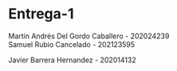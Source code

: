# Entrega-1
Martín Andrés Del Gordo Caballero - 202024239  
Samuel Rubio Cancelado - 202123595

Javier Barrera Hernandez - 202014132
